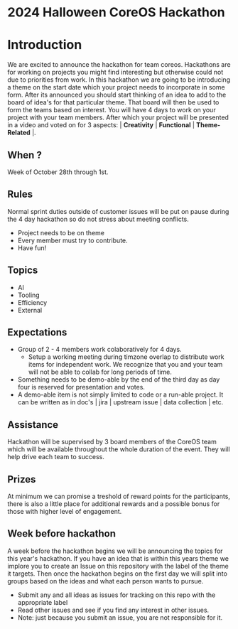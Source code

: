 # 2024 Halloween CoreOS Hackathon


# Introduction
We are excited to announce the hackathon for team coreos. Hackathons are for working on projects you might find interesting but otherwise could not due to priorities from work. In this hackathon we are going to be introducing a theme on the start date which your project needs to incorporate in some form. After its announced you should start thinking of an idea to add to the board of idea's for that particular theme. That board will then be used to form the teams based on interest. You will have 4 days to work on your project with your team members. After which your project will be presented in a video and voted on for 3 aspects: | **Creativity** | **Functional** | **Theme-Related** |.

## When ? 
Week of October 28th through 1st.

## Rules
Normal sprint duties outside of customer issues will be put on pause during the 4 day hackathon so do not stress about meeting conflicts. 

- Project needs to be on theme
- Every member must try to contribute.
- Have fun!

## Topics

 - AI
 - Tooling
 - Efficiency
 - External

## Expectations
- Group of 2 - 4 members work colaboratively for 4 days.
    - Setup a working meeting during timzone overlap to distribute work items for independent work. We recognize that you and your team will not be able to collab for long periods of time.
- Something needs to be demo-able by the end of the third day as day four is reserved for presentation and votes.
-  A demo-able item is not simply limited to code or a run-able project. It can be written as in doc's | jira | upstream issue | data collection | etc.

## Assistance
Hackathon will be supervised by 3 board members of the CoreOS team which will be available throughout the whole duration of the event. They will help drive each team to success.

## Prizes
At minimum we can promise a treshold of reward points for the participants, there is also a little place for additional rewards and a possible bonus for those with higher level of engagement.

## Week before hackathon
A week before the hackathon begins we will be announcing the topics for this year's hackathon. If you have an idea that is within this years theme we implore you to create an Issue on this repository with the label of the theme it targets. Then once the hackathon begins on the first day we will split into groups based on the ideas and what each person wants to pursue. 

- Submit any and all ideas as issues for tracking on this repo with the appropriate label
- Read other issues and see if you find any interest in other issues. 
- Note: just because you submit an issue, you are not responsible for it.
